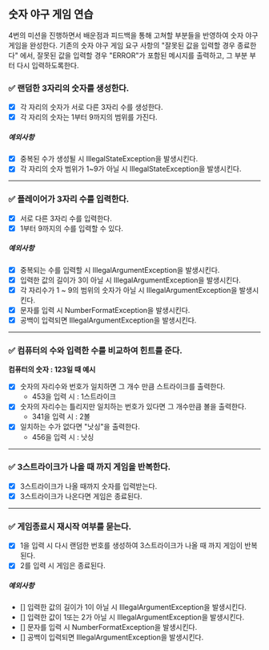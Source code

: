 ## 숫자 야구 게임 연습
4번의 미션을 진행하면서 배운점과 피드백을 통해 고쳐할 부분들을 반영하여 숫자 야구 게임을 완성한다.
기존의 숫자 야구 게임 요구 사항의 "잘못된 값을 입력할 경우 종료한다" 에서,
잘못된 값을 입력할 경우 "ERROR"가 포함된 메시지를 출력하고, 그 부분 부터 다시 입력하도록한다.

### ✅ 랜덤한 3자리의 숫자를 생성한다.
- [x] 각 자리의 숫자가 서로 다른 3자리 수를 생성한다. 
- [x] 각 자리의 숫자는 1부터 9까지의 범위를 가진다.

##### 예외사항
- [x] 중복된 수가 생성될 시 IllegalStateException을 발생시킨다.
- [x] 각 자리의 숫자 범위가 1~9가 아닐 시 IllegalStateException을 발생시킨다.

---
### ✅ 플레이어가 3자리 수를 입력한다.
- [x] 서로 다른 3자리 수를 입력한다.
- [x] 1부터 9까지의 수를 입력할 수 있다.

##### 예외사항
- [x] 중복되는 수를 입력할 시 IllegalArgumentException을 발생시킨다.
- [x] 입력한 값의 길이가 3이 아닐 시 IllegalArgumentException을 발생시킨다.
- [x] 각 자리수가 1 ~ 9의 범위의 숫자가 아닐 시 IllegalArgumentException을 발생시킨다.
- [x] 문자를 입력 시 NumberFormatException을 발생시킨다.
- [x] 공백이 입력되면 IllegalArgumentException을 발생시킨다.

---
### ✅ 컴퓨터의 수와 입력한 수를 비교하여 힌트를 준다.
**컴퓨터의 숫자 : 123일 때 예시**
- [x] 숫자의 자리수와 번호가 일치하면 그 개수 만큼 스트라이크를 출력한다.
  - 453을 입력 시 : 1스트라이크
- [x] 숫자의 자리수는 틀리지만 일치하는 번호가 있다면 그 개수만큼 볼을 출력한다.
  - 341을 입력 시 : 2볼
- [x] 일치하는 수가 없다면 "낫싱"을 출력한다.
  - 456을 입력 시 : 낫싱

---
### ✅ 3스트라이크가 나올 때 까지 게임을 반복한다.
- [x] 3스트라이크가 나올 때까지 숫자를 입력받는다.
- [x] 3스트라이크가 나온다면 게임은 종료된다. 

---
### ✅ 게임종료시 재시작 여부를 묻는다.
- [x] 1을 입력 시 다시 랜덤한 번호를 생성하여 3스트라이크가 나올 때 까지 게임이 반복된다.
- [x] 2를 입력 시 게임은 종료된다.

##### 예외사항
- [] 입력한 값의 길이가 1이 아닐 시 IllegalArgumentException을 발생시킨다.
- [] 입력한 값이 1또는 2가 아닐 시 IllegalArgumentException을 발생시킨다.
- [] 문자를 입력 시 NumberFormatException을 발생시킨다.
- [] 공백이 입력되면 IllegalArgumentException을 발생시킨다.